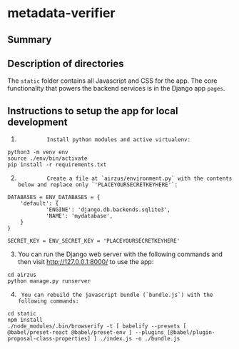 # metadata-verifier

## Summary

## Description of directories

The `static` folder contains all Javascript and CSS for the app. The core functionality that powers the backend services is in the Django app `pages`.

## Instructions to setup the app for local development

1.              Install python modules and active virtualenv:
```
python3 -m venv env
source ./env/bin/activate
pip install -r requirements.txt
```
2.              Create a file at `airzus/environment.py` with the contents below and replace only `'PLACEYOURSECRETKEYHERE'`:

```
DATABASES = ENV_DATABASES = {
	'default': {
    		'ENGINE': 'django.db.backends.sqlite3',
    		'NAME': 'mydatabase',
	}
}

SECRET_KEY = ENV_SECRET_KEY = 'PLACEYOURSECRETKEYHERE'
```

3.	You can run the Django web server with the following commands and then visit http://127.0.0.1:8000/ to use the app:

```
cd airzus
python manage.py runserver
```


4.     	You can rebuild the javascript bundle (`bundle.js`) with the following commands:

```
cd static
npm install
./node_modules/.bin/browserify -t [ babelify --presets [ @babel/preset-react @babel/preset-env ] --plugins [@babel/plugin-proposal-class-properties] ] ./index.js -o ./bundle.js
```
